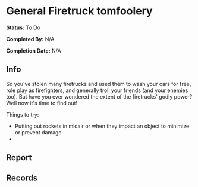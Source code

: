# General Firetruck tomfoolery

**Status:** <span class="status todo">To Do</span>

**Completed By:** N/A

**Completion Date:** N/A

## Info
So you've stolen many firetrucks and used them to wash your cars for free, role play as firefighters, and generally troll your friends (and your enemies too). But have you ever wondered the extent of the firetrucks' godly power? Well now it's time to find out! 

Things to try: 
* Putting out rockets in midair or when they impact an object to minimize or prevent damage
* 

## Report

## Records